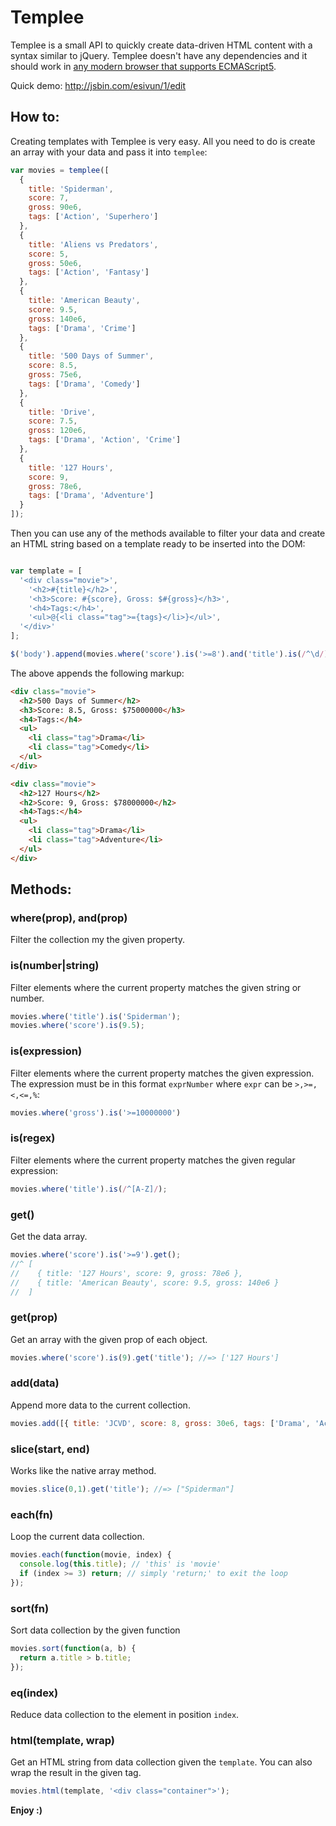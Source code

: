 # Templee

Templee is a small API to quickly create data-driven HTML content with a syntax similar to jQuery. Templee doesn't have any dependencies and it should work in [any modern browser that supports ECMAScript5](http://kangax.github.com/es5-compat-table/).

Quick demo: http://jsbin.com/esivun/1/edit

## How to:

Creating templates with Templee is very easy. All you need to do is create an array with your data and pass it into `templee`:

```javascript
var movies = templee([
  { 
    title: 'Spiderman', 
    score: 7, 
    gross: 90e6,
    tags: ['Action', 'Superhero']
  },
  { 
    title: 'Aliens vs Predators', 
    score: 5, 
    gross: 50e6,
    tags: ['Action', 'Fantasy']
  },
  { 
    title: 'American Beauty', 
    score: 9.5, 
    gross: 140e6,
    tags: ['Drama', 'Crime']
  },
  { 
    title: '500 Days of Summer', 
    score: 8.5, 
    gross: 75e6,
    tags: ['Drama', 'Comedy']
  },
  { 
    title: 'Drive', 
    score: 7.5, 
    gross: 120e6,
    tags: ['Drama', 'Action', 'Crime']
  },
  { 
    title: '127 Hours', 
    score: 9,
    gross: 78e6,
    tags: ['Drama', 'Adventure']
  }
]);
```  

Then you can use any of the methods available to filter your data and create an HTML string based on a template ready to be inserted into the DOM:

```javascript

var template = [
  '<div class="movie">',
    '<h2>#{title}</h2>',
    '<h3>Score: #{score}, Gross: $#{gross}</h3>',
    '<h4>Tags:</h4>',
    '<ul>@{<li class="tag">={tags}</li>}</ul>',
  '</div>'
];

$('body').append(movies.where('score').is('>=8').and('title').is(/^\d/).html(template));
```

The above appends the following markup:

```html
<div class="movie">
  <h2>500 Days of Summer</h2>
  <h3>Score: 8.5, Gross: $75000000</h3>
  <h4>Tags:</h4>
  <ul>
    <li class="tag">Drama</li>
    <li class="tag">Comedy</li>
  </ul>
</div>

<div class="movie">
  <h2>127 Hours</h2>
  <h2>Score: 9, Gross: $78000000</h2>
  <h4>Tags:</h4>
  <ul>
    <li class="tag">Drama</li>
    <li class="tag">Adventure</li>
  </ul>
</div>
```

## Methods:

### where(prop), and(prop)

Filter the collection my the given property.

### is(number|string)

Filter elements where the current property matches the given string or number.

```javascript
movies.where('title').is('Spiderman');
movies.where('score').is(9.5);
```

### is(expression)

Filter elements where the current property matches the given expression. The expression must be in this format `exprNumber` where `expr` can be `>,>=,<,<=,%`:

```javascript
movies.where('gross').is('>=10000000')
```

### is(regex)

Filter elements where the current property matches the given regular expression:

```javascript
movies.where('title').is(/^[A-Z]/);
```

### get()

Get the data array.

```javascript
movies.where('score').is('>=9').get();
//^ [
//    { title: '127 Hours', score: 9, gross: 78e6 },
//    { title: 'American Beauty', score: 9.5, gross: 140e6 }
//  ]
```

### get(prop)

Get an array with the given prop of each object.

```javascript
movies.where('score').is(9).get('title'); //=> ['127 Hours']
```

### add(data)

Append more data to the current collection.

```javascript
movies.add([{ title: 'JCVD', score: 8, gross: 30e6, tags: ['Drama', 'Action'] }]);
```

### slice(start, end)

Works like the native array method.

```javascript
movies.slice(0,1).get('title'); //=> ["Spiderman"] 
```

### each(fn)

Loop the current data collection.

```javascript
movies.each(function(movie, index) {
  console.log(this.title); // 'this' is 'movie'
  if (index >= 3) return; // simply 'return;' to exit the loop
});
```

### sort(fn)

Sort data collection by the given function

```javascript
movies.sort(function(a, b) {
  return a.title > b.title;
});
```

### eq(index)

Reduce data collection to the element in position `index`.

### html(template, wrap)

Get an HTML string from data collection given the `template`. You can also wrap the result in the given tag.

```javascript
movies.html(template, '<div class="container">');
```

**Enjoy :)**
